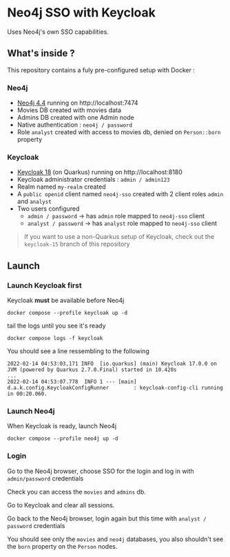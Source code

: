 # Neo4j SSO with Keycloak

Uses Neo4j's own SSO capabilities.

## What's inside ?

This repository contains a fuly pre-configured setup with Docker :

### Neo4j

- [Neo4j 4.4](https://neo4j.com) running on http://localhost:7474
- Movies DB created with movies data
- Admins DB created with one Admin node
- Native authentication : `neo4j / password`
- Role `analyst` created with access to movies db, denied on `Person::born` property

### Keycloak

- [Keycloak 18](https://www.keycloak.org/) (on Quarkus) running on http://localhost:8180
- Keycloak administrator credentials : `admin / admin123`
- Realm named `my-realm` created
- A `public openid` client named `neo4j-sso` created with 2 client roles `admin` and `analyst`
- Two users configured
    - `admin / password` -> has `admin` role mapped to `neo4j-sso` client
    - `analyst / password` -> has `analyst` role mapped to `neo4j-sso` client


> If you want to use a non-Quarkus setup of Keycloak, check out the `keycloak-15` branch of this repository

## Launch

### Launch Keycloak first

Keycloak **must** be available before Neo4j

```
docker compose --profile keycloak up -d
```

tail the logs until you see it's ready

```
docker compose logs -f keycloak
```

You should see a line ressembling to the following

```
2022-02-14 04:53:03,171 INFO  [io.quarkus] (main) Keycloak 17.0.0 on JVM (powered by Quarkus 2.7.0.Final) started in 10.420s
...
2022-02-14 04:53:07.778  INFO 1 --- [main] d.a.k.config.KeycloakConfigRunner        : keycloak-config-cli running in 00:20.060.
```

### Launch Neo4j

When Keycloak is ready, launch Neo4j

```
docker compose --profile neo4j up -d
```

### Login

Go to the Neo4j browser, choose SSO for the login and log in with `admin/password` credentials

Check you can access the `movies` and `admins` db.

Go to Keycloak and clear all sessions.

Go back to the Neo4j browser, login again but this time with `analyst / password` credentials

You should see only the `movies` and `neo4j` databases, you also shouldn't see the `born` property on the `Person` nodes.